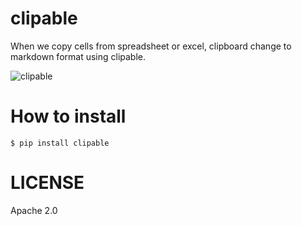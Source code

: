 # clipable
When we copy cells from spreadsheet or excel, clipboard change to markdown format using clipable.

![clipable](https://user-images.githubusercontent.com/14313351/76164147-dc274480-618f-11ea-9e49-9c240a0ad6cb.gif)

# How to install

```
$ pip install clipable
```

# LICENSE
Apache 2.0